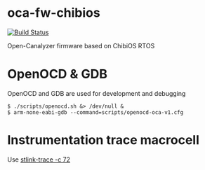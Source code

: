 # oca-fw-chibios

[![Build Status](https://travis-ci.org/Open-Canalyzer/oca-fw-chibios.svg?branch=master)](https://travis-ci.org/Open-Canalyzer/oca-fw-chibios)

Open-Canalyzer firmware based on ChibiOS RTOS

# OpenOCD & GDB

OpenOCD and GDB are used for development and debugging

```
$ ./scripts/openocd.sh &> /dev/null &
$ arm-none-eabi-gdb --command=scripts/openocd-oca-v1.cfg
```

# Instrumentation trace macrocell

Use [stlink-trace -c 72](https://github.com/Open-Canalyzer/stlink-trace)
